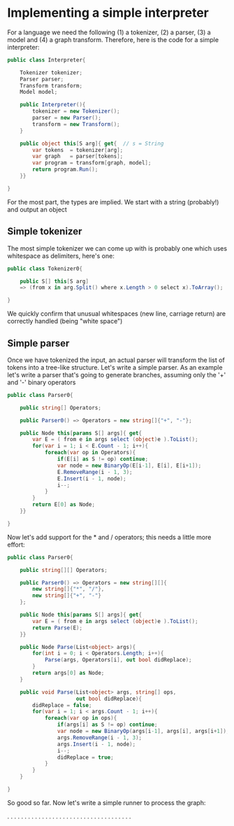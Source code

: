 # Implementing a simple interpreter

For a language we need the following (1) a tokenizer, (2) a parser, (3) a model and (4) a graph transform.
Therefore, here is the code for a simple interpreter:

```cs
public class Interpreter{

    Tokenizer tokenizer;
    Parser parser;
    Transform transform;
    Model model;

    public Interpreter(){
        tokenizer = new Tokenizer();
        parser = new Parser();
        transform = new Transform();
    }

    public object this[S arg]{ get{  // s = String
        var tokens  = tokenizer[arg];
        var graph   = parser[tokens];
        var program = transform[graph, model];
        return program.Run();
    }}

}
```

For the most part, the types are implied. We start with a string (probably!) and output an object

## Simple tokenizer

The most simple tokenizer we can come up with is probably one which uses whitespace as delimiters, here's one:

```cs
public class Tokenizer0{

    public S[] this[S arg]
    => (from x in arg.Split() where x.Length > 0 select x).ToArray();

}
```

We quickly confirm that unusual whitespaces (new line, carriage return) are correctly handled (being "white space")

## Simple parser

Once we have tokenized the input, an actual parser will transform the list of tokens into a tree-like structure. Let's write a simple parser. As an example let's write a parser that's going to generate branches, assuming only the '+' and '-' binary operators

```cs
public class Parser0{

    public string[] Operators;

    public Parser0() => Operators = new string[]{"+", "-"};

    public Node this[params S[] args]{ get{
        var E = ( from e in args select (object)e ).ToList();
        for(var i = 1; i < E.Count - 1; i++){
            foreach(var op in Operators){
                if(E[i] as S != op) continue;
                var node = new BinaryOp(E[i-1], E[i], E[i+1]);
                E.RemoveRange(i - 1, 3);
                E.Insert(i - 1, node);
                i--;
            }
        }
        return E[0] as Node;
    }}

}
```

Now let's add support for the * and / operators; this needs a little more effort:

```cs
public class Parser0{

    public string[][] Operators;

    public Parser0() => Operators = new string[][]{
        new string[]{"*", "/"},
        new string[]{"+", "-"}
    };

    public Node this[params S[] args]{ get{
        var E = ( from e in args select (object)e ).ToList();
        return Parse(E);
    }}

    public Node Parse(List<object> args){
        for(int i = 0; i < Operators.Length; i++){
            Parse(args, Operators[i], out bool didReplace);
        }
        return args[0] as Node;
    }

    public void Parse(List<object> args, string[] ops,
                      out bool didReplace){
        didReplace = false;
        for(var i = 1; i < args.Count - 1; i++){
            foreach(var op in ops){
                if(args[i] as S != op) continue;
                var node = new BinaryOp(args[i-1], args[i], args[i+1]);
                args.RemoveRange(i - 1, 3);
                args.Insert(i - 1, node);
                i--;
                didReplace = true;
            }
        }
    }

}
```

So good so far. Now let's write a simple runner to process the graph:


.
.
.
.
.
.
.
.
.
.
.
.
.
.
.
.
.
.
.
.
.
.
.
.
.
.
.
.
.
.
.
.
.
.
.
.
